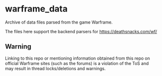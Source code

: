 warframe_data
=============

Archive of data files parsed from the game Warframe.

The files here support the backend parsers for https://deathsnacks.com/wf/

Warning
-------

Linking to this repo or mentioning information obtained from this repo on official Warframe sites (such as the forums) is a violation of the ToS and may result in thread locks/deletions and warnings.
